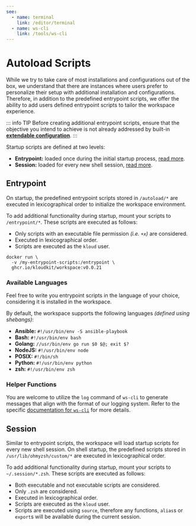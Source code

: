 ```yaml
---
see:
  - name: terminal
    link: /editor/terminal
  - name: ws-cli
    link: /tools/ws-cli
---
```


# Autoload Scripts

While we try to take care of most installations and configurations out of the box, we
understand that there are instances where users prefer to personalize their setup with
additional installation and configurations.
Therefore, in addition to the predefined entrypoint scripts, we offer the ability to add
users defined entrypoint scripts to tailor the workspace experience.

::: info TIP
Before creating additional entrypoint scripts, ensure that the objective you intend to
achieve is not already addressed by built-in **[extendable configuration][]**.
:::

Startup scripts are defined at two levels:

- **Entrypoint:** loaded once during the initial startup process, [read more](#entrypoint).
- **Session:** loaded for every new shell session, [read more](#session).

## Entrypoint

On startup, the predefined entrypoint scripts stored in `/autoload/*` are executed in
lexicographical order to initialize the workspace environment.

To add additional functionality during startup, mount your scripts to `/entrypoint/*`.
These scripts are executed as follows:

- Only scripts with an executable file permission *(i.e. `+x`)* are considered.
- Executed in lexicographical order.
- Scripts are executed as the `kloud` user.

```sh{2}
docker run \
  -v /my-entrypoint-scripts:/entrypoint \
  ghcr.io/kloudkit/workspace:v0.0.21
```

### Available Languages

Feel free to write you entrypoint scripts in the language of your choice, considering it
is installed in the workspace.

By default, the workspace supports the following languages *(defined using shebangs)*:

- **Ansible:** `#!/usr/bin/env -S ansible-playbook`
- **Bash:** `#!/usr/bin/env bash`
- **Golang:** `//usr/bin/env go run $0 $@; exit $?`
- **NodeJS:** `#!/usr/bin/env node`
- **POSIX:** `#!/bin/sh`
- **Python:** `#!/usr/bin/env python`
- **zsh:** `#!/usr/bin/env zsh`

### Helper Functions

You are welcome to utilize the `log` command of `ws-cli` to generate messages that align
with the format of our logging system.
Refer to the specific [documentation for `ws-cli`](/tools/ws-cli) for more details.

## Session

Similar to entrypoint scripts, the workspace will load startup scripts for every new shell
session.
On shell startup, the predefined scripts stored in `/usr/lib/ohmyzsh/custom/*` are executed in
lexicographical order.

To add additional functionality during startup, mount your scripts to `~/.session/*.zsh`.
These scripts are executed as follows:

- Both executable and not executable scripts are considered.
- Only `.zsh` are considered.
- Executed in lexicographical order.
- Scripts are executed as the `kloud` user.
- Scripts are executed using `source`, therefore any functions, `alias`s or `export`s will
    be available during the current session.

[extendable configuration]: /pages/extendable-configuration
